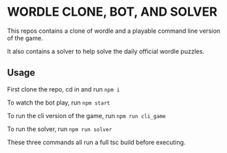 # WORDLE CLONE, BOT, AND SOLVER

This repos contains a clone of wordle and a playable command line version of the game.

It also contains a solver to help solve the daily official wordle puzzles.

## Usage

First clone the repo, cd in and run `npm i`

To watch the bot play, run `npm start`

To run the cli version of the game, run `npm run cli_game`

To run the solver, run `npm run solver`

These three commands all run a full tsc build before executing.